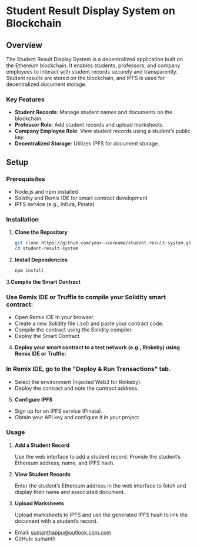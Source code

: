 # Student Result Display System on Blockchain

## Overview

The Student Result Display System is a decentralized application built on the Ethereum blockchain. It enables students, professors, and company employees to interact with student records securely and transparently. Student results are stored on the blockchain, and IPFS is used for decentralized document storage.

### Key Features

- **Student Records**: Manage student names and documents on the blockchain.
- **Professor Role**: Add student records and upload marksheets.
- **Company Employee Role**: View student records using a student’s public key.
- **Decentralized Storage**: Utilizes IPFS for document storage.

## Setup

### Prerequisites

- Node.js and npm installed
- Solidity and Remix IDE for smart contract development
- IPFS service (e.g., Infura, Pinata)

### Installation

1. **Clone the Repository**

   ```bash
   git clone https://github.com/your-username/student-result-system.git
   cd student-result-system

2. **Install Dependencies**
    ```bash
    npm install


3.**Compile the Smart Contract**

### Use Remix IDE or Truffle to compile your Solidity smart contract:

- Open Remix IDE in your browser.
- Create a new Solidity file (.sol) and paste your contract code.
- Compile the contract using the Solidity compiler.
- Deploy the Smart Contract

4. **Deploy your smart contract to a test network (e.g., Rinkeby) using Remix IDE or Truffle:**

### In Remix IDE, go to the "Deploy & Run Transactions" tab.
- Select the environment (Injected Web3 for Rinkeby).
- Deploy the contract and note the contract address.
5. **Configure IPFS**

- Sign up for an IPFS service (Pinata).
- Obtain your API key and configure it in your project.

### Usage
1. **Add a Student Record**

    Use the web interface to add a student record. Provide the student’s Ethereum address, name, and IPFS hash.

2. **View Student Records**

    Enter the student’s Ethereum address in the web interface to fetch and display their name and associated document.

3. **Upload Marksheets**

    Upload marksheets to IPFS and use the generated IPFS hash to link the document with a student’s record.

- Email: sumanthappu@outlook.com.com
- GitHub: sumanth

